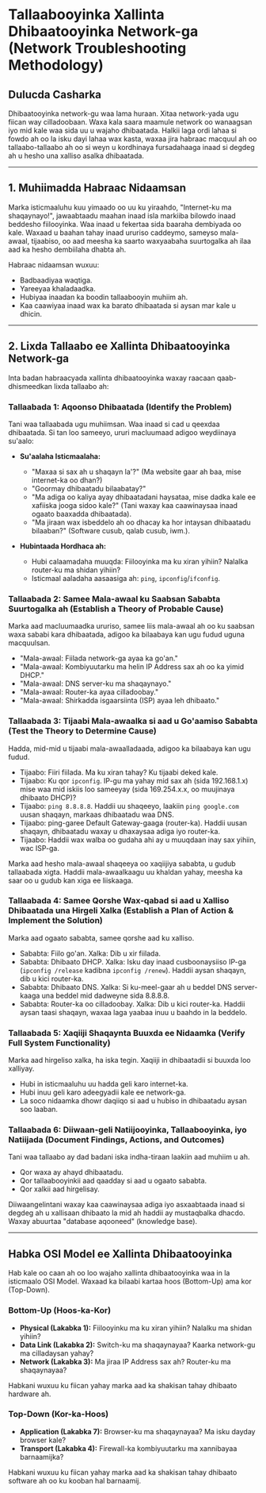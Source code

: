 # Tallaabooyinka Xallinta Dhibaatooyinka Network-ga (Network Troubleshooting Methodology)

## Dulucda Casharka
Dhibaatooyinka network-gu waa lama huraan. Xitaa network-yada ugu fiican way cilladoobaan. Waxa kala saara maamule network oo wanaagsan iyo mid kale waa sida uu u wajaho dhibaatada. Halkii laga ordi lahaa si fowdo ah oo la isku dayi lahaa wax kasta, waxaa jira habraac macquul ah oo tallaabo-tallaabo ah oo si weyn u kordhinaya fursadahaaga inaad si degdeg ah u hesho una xalliso asalka dhibaatada.

---

## 1. Muhiimadda Habraac Nidaamsan

Marka isticmaaluhu kuu yimaado oo uu ku yiraahdo, "Internet-ku ma shaqaynayo!", jawaabtaadu maahan inaad isla markiiba bilowdo inaad beddesho fiilooyinka. Waa inaad u fekertaa sida baaraha dembiyada oo kale. Waxaad u baahan tahay inaad ururiso caddeymo, sameyso mala-awaal, tijaabiso, oo aad meesha ka saarto waxyaabaha suurtogalka ah ilaa aad ka hesho dembiilaha dhabta ah.

Habraac nidaamsan wuxuu:
- Badbaadiyaa waqtiga.
- Yareeyaa khaladaadka.
- Hubiyaa inaadan ka boodin tallaabooyin muhiim ah.
- Kaa caawiyaa inaad wax ka barato dhibaatada si aysan mar kale u dhicin.

---

## 2. Lixda Tallaabo ee Xallinta Dhibaatooyinka Network-ga

Inta badan habraacyada xallinta dhibaatooyinka waxay raacaan qaab-dhismeedkan lixda tallaabo ah:

### Tallaabada 1: Aqoonso Dhibaatada (Identify the Problem)
Tani waa tallaabada ugu muhiimsan. Waa inaad si cad u qeexdaa dhibaatada. Si tan loo sameeyo, ururi macluumaad adigoo weydiinaya su'aalo:

- **Su'aalaha Isticmaalaha:**
  - "Maxaa si sax ah u shaqayn la'?" (Ma website gaar ah baa, mise internet-ka oo dhan?)
  - "Goormay dhibaatadu bilaabatay?"
  - "Ma adiga oo kaliya ayay dhibaatadani haysataa, mise dadka kale ee xafiiska jooga sidoo kale?" (Tani waxay kaa caawinaysaa inaad ogaato baaxadda dhibaatada).
  - "Ma jiraan wax isbeddelo ah oo dhacay ka hor intaysan dhibaatadu bilaaban?" (Software cusub, qalab cusub, iwm.).

- **Hubintaada Hordhaca ah:**
  - Hubi calaamadaha muuqda: Fiilooyinka ma ku xiran yihiin? Nalalka router-ku ma shidan yihiin?
  - Isticmaal aaladaha aasaasiga ah: `ping`, `ipconfig`/`ifconfig`.

### Tallaabada 2: Samee Mala-awaal ku Saabsan Sababta Suurtogalka ah (Establish a Theory of Probable Cause)
Marka aad macluumaadka ururiso, samee liis mala-awaal ah oo ku saabsan waxa sababi kara dhibaatada, adigoo ka bilaabaya kan ugu fudud uguna macquulsan.

- "Mala-awaal: Fiilada network-ga ayaa ka go'an."
- "Mala-awaal: Kombiyuutarku ma helin IP Address sax ah oo ka yimid DHCP."
- "Mala-awaal: DNS server-ku ma shaqaynayo."
- "Mala-awaal: Router-ka ayaa cilladoobay."
- "Mala-awaal: Shirkadda isgaarsiinta (ISP) ayaa leh dhibaato."

### Tallaabada 3: Tijaabi Mala-awaalka si aad u Go'aamiso Sababta (Test the Theory to Determine Cause)
Hadda, mid-mid u tijaabi mala-awaalladaada, adigoo ka bilaabaya kan ugu fudud.

- Tijaabo: Fiiri fiilada. Ma ku xiran tahay? Ku tijaabi deked kale.
- Tijaabo: Ku qor `ipconfig`. IP-gu ma yahay mid sax ah (sida 192.168.1.x) mise waa mid iskiis loo sameeyay (sida 169.254.x.x, oo muujinaya dhibaato DHCP)?
- Tijaabo: `ping 8.8.8.8`. Haddii uu shaqeeyo, laakiin `ping google.com` uusan shaqayn, markaas dhibaatadu waa DNS.
- Tijaabo: ping-garee Default Gateway-gaaga (router-ka). Haddii uusan shaqayn, dhibaatadu waxay u dhaxaysaa adiga iyo router-ka.
- Tijaabo: Haddii wax walba oo gudaha ahi ay u muuqdaan inay sax yihiin, wac ISP-ga.

Marka aad hesho mala-awaal shaqeeya oo xaqiijiya sababta, u gudub tallaabada xigta. Haddii mala-awaalkaagu uu khaldan yahay, meesha ka saar oo u gudub kan xiga ee liiskaaga.

### Tallaabada 4: Samee Qorshe Wax-qabad si aad u Xalliso Dhibaatada una Hirgeli Xalka (Establish a Plan of Action & Implement the Solution)
Marka aad ogaato sababta, samee qorshe aad ku xalliso.

- Sababta: Fiilo go'an. Xalka: Dib u xir fiilada.
- Sababta: Dhibaato DHCP. Xalka: Isku day inaad cusboonaysiiso IP-ga (`ipconfig /release` kadibna `ipconfig /renew`). Haddii aysan shaqayn, dib u kici router-ka.
- Sababta: Dhibaato DNS. Xalka: Si ku-meel-gaar ah u beddel DNS server-kaaga una beddel mid dadweyne sida 8.8.8.8.
- Sababta: Router-ka oo cilladoobay. Xalka: Dib u kici router-ka. Haddii aysan taasi shaqayn, waxaa laga yaabaa inuu u baahdo in la beddelo.

### Tallaabada 5: Xaqiiji Shaqaynta Buuxda ee Nidaamka (Verify Full System Functionality)
Marka aad hirgeliso xalka, ha iska tegin. Xaqiiji in dhibaatadii si buuxda loo xalliyay.

- Hubi in isticmaaluhu uu hadda geli karo internet-ka.
- Hubi inuu geli karo adeegyadii kale ee network-ga.
- La soco nidaamka dhowr daqiiqo si aad u hubiso in dhibaatadu aysan soo laaban.

### Tallaabada 6: Diiwaan-geli Natiijooyinka, Tallaabooyinka, iyo Natiijada (Document Findings, Actions, and Outcomes)
Tani waa tallaabo ay dad badani iska indha-tiraan laakiin aad muhiim u ah.

- Qor waxa ay ahayd dhibaatadu.
- Qor tallaabooyinkii aad qaadday si aad u ogaato sababta.
- Qor xalkii aad hirgelisay.

Diiwaangelintani waxay kaa caawinaysaa adiga iyo asxaabtaada inaad si degdeg ah u xallisaan dhibaato la mid ah haddii ay mustaqbalka dhacdo. Waxay abuurtaa "database aqooneed" (knowledge base).

---

## Habka OSI Model ee Xallinta Dhibaatooyinka

Hab kale oo caan ah oo loo wajaho xallinta dhibaatooyinka waa in la isticmaalo OSI Model. Waxaad ka bilaabi kartaa hoos (Bottom-Up) ama kor (Top-Down).

### Bottom-Up (Hoos-ka-Kor)
- **Physical (Lakabka 1):** Fiilooyinku ma ku xiran yihiin? Nalalku ma shidan yihiin?
- **Data Link (Lakabka 2):** Switch-ku ma shaqaynayaa? Kaarka network-gu ma cilladaysan yahay?
- **Network (Lakabka 3):** Ma jiraa IP Address sax ah? Router-ku ma shaqaynayaa?

Habkani wuxuu ku fiican yahay marka aad ka shakisan tahay dhibaato hardware ah.

### Top-Down (Kor-ka-Hoos)
- **Application (Lakabka 7):** Browser-ku ma shaqaynayaa? Ma isku dayday browser kale?
- **Transport (Lakabka 4):** Firewall-ka kombiyuutarku ma xannibayaa barnaamijka?

Habkani wuxuu ku fiican yahay marka aad ka shakisan tahay dhibaato software ah oo ku kooban hal barnaamij.
